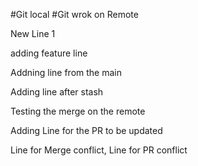 #Git local
#Git wrok on Remote


New Line 1


adding feature line

Addning line from the main

Adding line after stash

Testing the merge on the remote

Adding Line for the PR to be updated

Line for Merge conflict, Line for PR conflict
